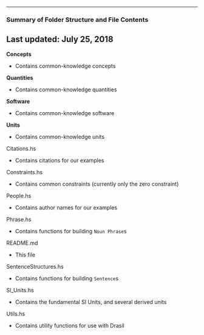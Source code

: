 --------------------------------------------------
### Summary of Folder Structure and File Contents
Last updated: July 25, 2018
--------------------------------------------------

**Concepts**
  - Contains common-knowledge concepts
  
**Quantities**
  - Contains common-knowledge quantities

**Software**
  - Contains common-knowledge software
  
**Units**
  - Contains common-knowledge units
  
Citations.hs
  - Contains citations for our examples

Constraints.hs
  - Contains common constraints (currently only the zero constraint)

People.hs
  - Contains author names for our examples

Phrase.hs
  - Contains functions for building `Noun Phrase`s

README.md
  - This file

SentenceStructures.hs
  - Contains functions for building `Sentence`s
  
SI_Units.hs
  - Contains the fundamental SI Units, and several derived units
  
Utils.hs
  - Contains utility functions for use with Drasil
  